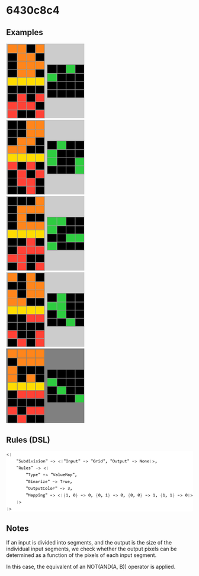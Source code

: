 # 6430c8c4

## Examples

![ARC examples for 6430c8c4](examples.png?raw=true)

## Rules (DSL)

![DSL rules for 6430c8c4](rules.png?raw=true)

## Notes
If an input is divided into segments, and the output is the size of the individual input segments, we check whether the output pixels can be determined as a function of the pixels of each input segment.

In this case, the equivalent of an NOT(AND(A, B)) operator is applied.
